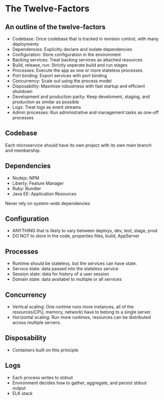 # The Twelve-Factors

## An outline of the twelve-factors

- Codebase:  Once codebase that is tracked in revision control, with many deployments
- Dependencies:  Explicitly declare and isolate dependencies
- Configuration:  Store configuration in the environment
- Backing services:  Treat backing services as attached resources
- Build, release, run:  Strictly seperate build and run stages
- Processes:  Execute the app as one or more stateless processes
- Port binding:  Export services with port binding
- Concurrency:  Scale out using the process model
- Disposability:  Maximize robustness with fast startup and efficient shutdown
- Development and production parity:  Keep develoment, staging, and production as similar as possible
- Logs:  Treat logs as event streams
- Admin processes:  Run administrative and management tasks as one-off processes

## Codebase

Each microservice should have its own project with its own main branch and membership.

## Dependencies

- Nodejs:  NPM
- Liberty:  Feature Manager
- Ruby:  Bundler
- Java EE: Application Resources

Never rely on system-wide dependencies

## Configuration

- ANYTHING that is likely to vary between deploys, dev, test, stage, prod
- DO NOT to store in the code, properties files, build, AppServer

## Processes

- Runtime should be stateless, but the services can have state.
- Service state:  data passed into the stateless service
- Session state:  data for history of a user session
- Domain state:  data availabel to multiple or all services

## Concurrency

- Vertical scaling:  One runtime runs more instances, all of the resources(CPU, memory, network) have to belong to a single server.
- Horizontal scaling:  Run more runtimes, resources can be distributed across multiple servers.

## Disposability

- Containers built on this principle

## Logs

- Each process writes to stdout
- Environment decides how to gather, aggregate, and persist stdout output
- ELK stack


